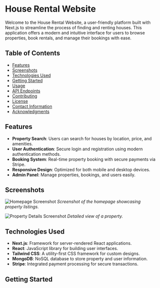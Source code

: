 # House Rental Website

Welcome to the House Rental Website, a user-friendly platform built with Next.js to streamline the process of finding and renting houses. This application offers a modern and intuitive interface for users to browse properties, book rentals, and manage their bookings with ease.

## Table of Contents
- [Features](#features)
- [Screenshots](#screenshots)
- [Technologies Used](#technologies-used)
- [Getting Started](#getting-started)
- [Usage](#usage)
- [API Endpoints](#api-endpoints)
- [Contributing](#contributing)
- [License](#license)
- [Contact Information](#contact-information)
- [Acknowledgments](#acknowledgments)

## Features
- **Property Search**: Users can search for houses by location, price, and amenities.
- **User Authentication**: Secure login and registration using modern authentication methods.
- **Booking System**: Real-time property booking with secure payments via Stripe.
- **Responsive Design**: Optimized for both mobile and desktop devices.
- **Admin Panel**: Manage properties, bookings, and users easily.

## Screenshots
![Homepage Screenshot](screenshots/homepage.png)
*Screenshot of the homepage showcasing property listings.*

![Property Details Screenshot](screenshots/property-details.png)
*Detailed view of a property.*

## Technologies Used
- **Next.js**: Framework for server-rendered React applications.
- **React**: JavaScript library for building user interfaces.
- **Tailwind CSS**: A utility-first CSS framework for custom designs.
- **MongoDB**: NoSQL database to store property and user information.
- **Stripe**: Integrated payment processing for secure transactions.

## Getting Started
